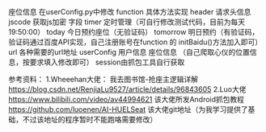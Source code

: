 座位信息   在userConfig.py中修改
function  具体方法实现
header 请求头信息   
jscode 获取js加密 字段
timer 定时管理（可自行修改测试代码，目前为每天19:50:00）
today 今日预约座位（无验证码）
tomorrow 明日预约（有验证码，验证码通过百度API实现，自己注册账号在function 的   initBaidu()方法加入即可）
url 各种需要的url地址
userConfig 用户信息  座位信息 （自己爬取心仪的位置信息，按要求填入修改即可） session由抓包工具自行获取

参考资料：
1.Wheeehan大佬：
    我去图书馆-抢座主逻辑详解 https://blog.csdn.net/RenjiaLu9527/article/details/96843605
2.Luo大佬
     https://www.bilibili.com/video/av44994621 该大佬所发Android抓包教程
     https://github.com/luoenen/AI-HUELSeat       该大佬git地址（为我学习提供了基础，不过该地址的程序暂时不能跑咯需要修改）